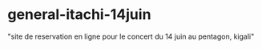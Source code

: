 # general-itachi-14juin
"site de reservation en ligne pour le concert du 14 juin au pentagon, kigali"

